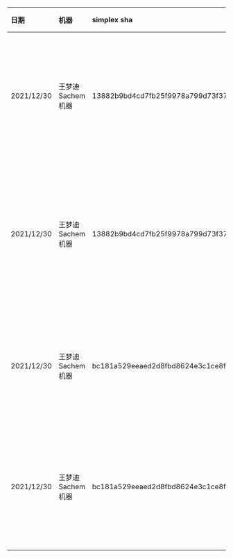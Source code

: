 |日期|机器|simplex sha|实验名称|实验方法|实验目的|结论|
|:---------|:---|:---------|:------|:-------|:------|:---|
|2021/12/30|王梦迪Sachem机器|13882b9bd4cd7fb25f9978a799d73f3706b62bc3|drop-2d|python easy_run.py drop-2d -driver 2 -test 2 -s 64 -lf 100 -d 2|表面张力基础测试：隐式表面张力，2D椭圆泡泡|行为正确，算上初始状态，100帧的时候达到第三次纵向更长的形态|
|2021/12/30|王梦迪Sachem机器|13882b9bd4cd7fb25f9978a799d73f3706b62bc3|drop-3d|python easy_run.py drop-3d -driver 2 -test 2 -s 64 -lf 100 -d 3|表面张力基础测试：隐式表面张力，3D椭圆泡泡|和2D相比，100帧时达到第四次纵向更长的形态，另外似乎“弹力”衰减得比2D也更快|
|2021/12/30|王梦迪Sachem机器|bc181a529eeaed2d8fbd8624e3c1ce8f11acb432|round-2d|python easy_run.py round-2d -driver 2 -test 2 -s 64 -lf 100 -d 2|把drop-2d的水滴形状改为正圆，研究算法表现|正圆水滴会逐步对称地向内收缩|
|2021/12/30|王梦迪Sachem机器|bc181a529eeaed2d8fbd8624e3c1ce8f11acb432|round-3d|python easy_run.py round-3d -driver 2 -test 2 -s 64 -lf 100 -d 3|把drop-3d的水滴形状改为正球，研究算法表现|正球水滴会逐步对称地向内收缩，但收缩的速度比round-2d实验更快一些|

